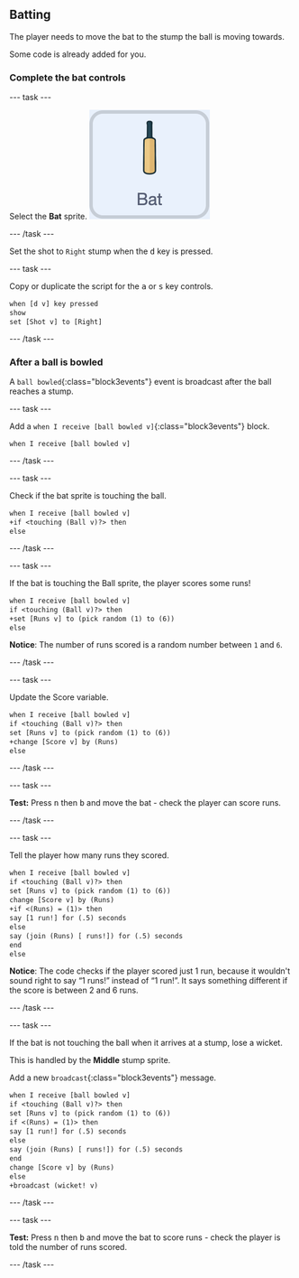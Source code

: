 ## Batting

The player needs to move the bat to the stump the ball is moving towards.

Some code is already added for you.

### Complete the bat controls

--- task ---

Select the **Bat** sprite. ![The Bat sprite](images/Bat.png)

--- /task ---

Set the shot to `Right` stump when the <kbd>d</kbd> key is pressed.

--- task ---

Copy or duplicate the script for the <kbd>a</kbd> or <kbd>s</kbd> key controls.

```blocks3
when [d v] key pressed
show
set [Shot v] to [Right]
```

--- /task ---

### After a ball is bowled

A `ball bowled`{:class="block3events"} event is broadcast after the ball reaches a stump.

--- task ---

Add a `when I receive [ball bowled v]`{:class="block3events"} block.

```blocks3
when I receive [ball bowled v]
```

--- /task ---

--- task ---

Check if the bat sprite is touching the ball.

```blocks3
when I receive [ball bowled v]
+if <touching (Ball v)?> then
else
```

--- /task ---

--- task ---

If the bat is touching the Ball sprite, the player scores some runs!

```blocks3
when I receive [ball bowled v]
if <touching (Ball v)?> then
+set [Runs v] to (pick random (1) to (6))
else
```

**Notice**: The number of runs scored is a random number between `1` and `6`.

--- /task ---

--- task ---

Update the Score variable.

```blocks3
when I receive [ball bowled v]
if <touching (Ball v)?> then
set [Runs v] to (pick random (1) to (6))
+change [Score v] by (Runs)
else
```

--- /task ---

--- task ---

**Test:** Press <kbd>n</kbd> then <kbd>b</kbd> and move the bat - check the player can score runs.

--- /task ---

--- task ---

Tell the player how many runs they scored.

```blocks3
when I receive [ball bowled v]
if <touching (Ball v)?> then
set [Runs v] to (pick random (1) to (6))
change [Score v] by (Runs)
+if <(Runs) = (1)> then
say [1 run!] for (.5) seconds
else
say (join (Runs) [ runs!]) for (.5) seconds
end
else
```

**Notice**: The code checks if the player scored just 1 run, because it wouldn't sound right to say “1 runs!” instead of “1 run!”. It says something different if the score is between 2 and 6 runs.

--- /task ---

--- task ---

If the bat is not touching the ball when it arrives at a stump, lose a wicket.

This is handled by the **Middle** stump sprite.

Add a new `broadcast`{:class="block3events"} message.

```blocks3
when I receive [ball bowled v]
if <touching (Ball v)?> then
set [Runs v] to (pick random (1) to (6))
if <(Runs) = (1)> then
say [1 run!] for (.5) seconds
else
say (join (Runs) [ runs!]) for (.5) seconds
end
change [Score v] by (Runs)
else
+broadcast (wicket! v)
```

--- /task ---

--- task ---

**Test:** Press <kbd>n</kbd> then <kbd>b</kbd> and move the bat to score runs - check the player is told the number of runs scored.

--- /task ---